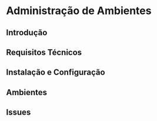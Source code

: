 # Administração de Ambientes

## Introdução

## Requisitos Técnicos

## Instalação e Configuração

## Ambientes

## Issues
